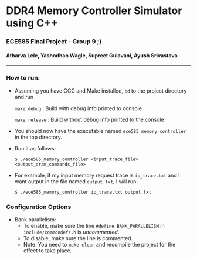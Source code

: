# DDR4 Memory Controller Simulator using C++
### ECE585 Final Project - Group 9 ;)
#### Atharva Lele, Yashodhan Wagle, Supreet Gulavani, Ayush Srivastava
----------------------------------------------------------------------

### How to run:
- Assuming you have GCC and Make installed, `cd` to the project directory and run
    
    `make debug` : Build with debug info printed to console

    `make release` : Build without debug info printed to the console

- You should now have the executable named `ece585_memory_controller` in the top directory.
- Run it as follows:

    ```$ ./ece585_memory_controller <input_trace_file> <output_dram_commands_file>```

- For example, if my input memory request trace is `ip_trace.txt` and I want output in the file named `output.txt`, I will run:

    ```$ ./ece585_memory_controller ip_trace.txt output.txt```

### Configuration Options
- Bank parallelism:
    - To enable, make sure the line `#define BANK_PARALLELISM` in `include/commondefs.h` is _uncommented_.
    - To disable, make sure the line is commented.
    - Note: You need to `make clean` and recompile the project for the effect to take place.
